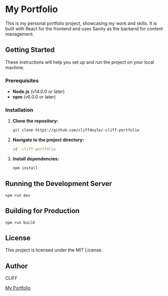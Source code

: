 # My Portfolio

This is my personal portfolio project, showcasing my work and skills. It is built with React for the frontend and uses Sanity as the backend for content management.

## Getting Started

These instructions will help you set up and run the project on your local machine.

### Prerequisites

- **Node.js** (v14.0.0 or later)
- **npm** (v6.0.0 or later)

### Installation

1. **Clone the repository:**

   ```bash
   git clone https://github.com/cliffdoyle/-cliff-portfolio

2. **Navigate to the project directory:**

    ```bash
    cd -cliff-portfolio

3. **Install dependencies:**

    
    ```bash
    npm install

## Running the Development Server


    
    npm run dev


## Building for Production



    npm run build

## License
This project is licensed under the MIT License.
## Author

CLIFF

[My Portfolio](https://cliffoyoh.netlify.app/)